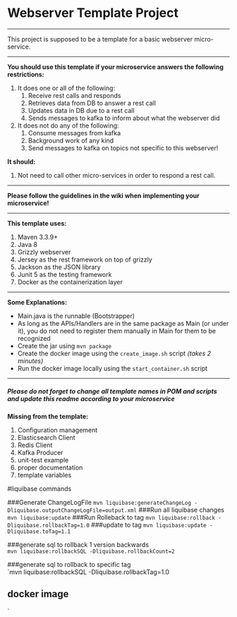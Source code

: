 # Webserver Template Project
***
This project is supposed to be a template for a basic webserver micro-service.
***

**You should use this template if your microservice answers the following restrictions:**
1. It does one or all of the following:
    1. Receive rest calls and responds
    2. Retrieves data from DB to answer a rest call
    3. Updates data in DB due to a rest call
    4. Sends messages to kafka to inform about what the webserver did
2. It does not do any of the following:
    1. Consume messages from kafka
    2. Background work of any kind
    3. Send messages to kafka on topics not specific to this webserver!
    
**It should:**    
1. Not need to call other micro-services in order to respond a rest call.

***
**Please follow the guidelines in the wiki when implementing your microservice!**
***

**This template uses:**
1. Maven 3.3.9+
1. Java 8
1. Grizzly webserver
1. Jersey as the rest framework on top of grizzly
1. Jackson as the JSON library
1. Junit 5 as the testing framework
1. Docker as the containerization layer


***
**Some Explanations:**
- Main.java is the runnable (Bootstrapper)
- As long as the APIs/Handlers are in the same package as Main (or under it), 
you do not need to register them manually in Main for them to be recognized
- Create the jar using `mvn package`
- Create the docker image using the `create_image.sh` script *(takes 2 minutes)*
- Run the docker image locally using the `start_container.sh` script
***
##### Please do not forget to change all template names in POM and scripts and update this readme according to your microservice



**Missing from the template:**
1. Configuration management
1. Elasticsearch Client
1. Redis Client
1. Kafka Producer
1. unit-test example
1. proper documentation
1. template variables

#liquibase commands

###Generate ChangeLogFile
`mvn liquibase:generateChangeLog -Dliquibase.outputChangeLogFile=output.xml`
###Run all liquibase changes
`mvn liquibase:update`
###Run Rolleback to tag
`mvn liquibase:rollback -Dliquibase.rollbackTag=1.0`
###update to tag
`mvn liquibase:update -Dliquibase.toTag=1.1`

###generate sql to rollback 1 version backwards  
`mvn liquibase:rollbackSQL -Dliquibase.rollbackCount=2` 

###generate sql to rollback to specific tag  
`mvn liquibase:rollbackSQL -Dliquibase.rollbackTag=1.0

## docker image


`